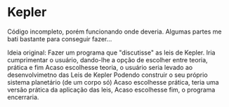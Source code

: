 # Kepler

Código incompleto, porém funcionando onde deveria.
Algumas partes me bati bastante para conseguir fazer...

Ideia original:
  Fazer um programa que "discutisse" as leis de Kepler.
  Iria cumprimentar o usuário, dando-lhe a opção de escolher entre teoria, prática e fim
  Acaso escolhesse teoria, o usuário seria levado ao desenvolvimetno das Leis de Kepler
    Podendo construir o seu próprio sistema planetário (de um corpo só)
  Acaso escolhesse prática, teria uma versão prática da aplicação das leis,
  Acaso escolhesse fim, o programa encerraria.
